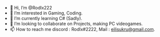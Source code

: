 - 👋 Hi, I’m @Rodlx222
- 👀 I’m interested in Gaming, Coding.
- 🌱 I’m currently learning C# (Sadly).
- 💞️ I’m looking to collaborate on Projects, making PC videogames.
- 📫 How to reach me discord : Rodlx#2222, Mail : eilisukru@gmail.com.

<!---
Rodlx222/Rodlx222 is a ✨ special ✨ repository because its `README.md` (this file) appears on your GitHub profile.
You can click the Preview link to take a look at your changes.
--->
